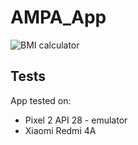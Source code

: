 # AMPA_App
![BMI calculator](https://i.imgur.com/H5ctAHL.png?1)

## Tests
App tested on:
* Pixel 2 API 28 - emulator
* Xiaomi Redmi 4A
